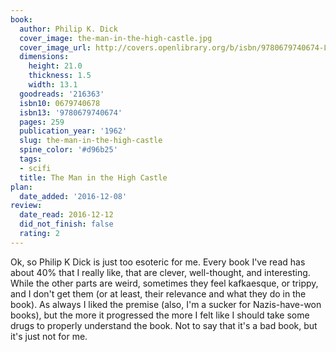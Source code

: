 ```yaml
---
book:
  author: Philip K. Dick
  cover_image: the-man-in-the-high-castle.jpg
  cover_image_url: http://covers.openlibrary.org/b/isbn/9780679740674-L.jpg
  dimensions:
    height: 21.0
    thickness: 1.5
    width: 13.1
  goodreads: '216363'
  isbn10: 0679740678
  isbn13: '9780679740674'
  pages: 259
  publication_year: '1962'
  slug: the-man-in-the-high-castle
  spine_color: '#d96b25'
  tags:
  - scifi
  title: The Man in the High Castle
plan:
  date_added: '2016-12-08'
review:
  date_read: 2016-12-12
  did_not_finish: false
  rating: 2
---
```


Ok, so Philip K Dick is just too esoteric for me. Every book I've read has about 40% that I really like, that are clever, well-thought, and interesting. While the other parts are weird, sometimes they feel kafkaesque, or trippy, and I don't get them (or at least, their relevance and what they do in the book). As always I liked the premise (also, I'm a sucker for Nazis-have-won books), but the more it progressed the more I felt like I should take some drugs to properly understand the book. Not to say that it's a bad book, but it's just not for me.
